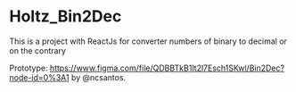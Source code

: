 # Holtz_Bin2Dec
This is a project with ReactJs for converter numbers of binary to decimal or on the contrary

Prototype: https://www.figma.com/file/QDBBTkB1It2l7Esch1SKwl/Bin2Dec?node-id=0%3A1 by @ncsantos.
